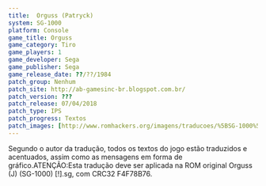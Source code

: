 ```yaml
---
title:  Orguss (Patryck)
system: SG-1000
platform: Console
game_title: Orguss
game_category: Tiro
game_players: 1
game_developer: Sega
game_publisher: Sega
game_release_date: ??/??/1984
patch_group: Nenhum
patch_site: http://ab-gamesinc-br.blogspot.com.br/
patch_version: ???
patch_release: 07/04/2018
patch_type: IPS
patch_progress: Textos
patch_images: [http://www.romhackers.org/imagens/traducoes/%5BSG-1000%5D%20Orguss%20-%20Patryck%20-%201.png,http://www.romhackers.org/imagens/traducoes/%5BSG-1000%5D%20Orguss%20-%20Patryck%20-%202.png,http://www.romhackers.org/imagens/traducoes/%5BSG-1000%5D%20Orguss%20-%20Patryck%20-%203.png]
---
```

Segundo o autor da tradução, todos os textos do jogo estão traduzidos e acentuados, assim como as mensagens em forma de gráfico.ATENÇÃO:Esta tradução deve ser aplicada na ROM original Orguss (J) (SG-1000) [!].sg, com CRC32 F4F78B76.
